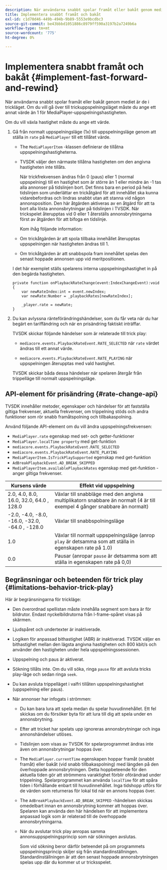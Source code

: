 ```yaml
---
description: När användarna snabbt spolar framåt eller bakåt genom mediet är de i trickläget. Om du vill gå över till trickuppspelningsläget måste du ange ett annat värde än 1 för MediaPlayer-uppspelningshastigheten.
title: Implementera snabbt framåt och bakåt
exl-id: c1d70d46-449b-494b-9b89-5553e9bcdbc3
source-git-commit: be43bbbd1051886c8979ff590a3197b2a7249b6a
workflow-type: tm+mt
source-wordcount: '775'
ht-degree: 0%

---
```


# Implementera snabbt framåt och bakåt {#implement-fast-forward-and-rewind}

När användarna snabbt spolar framåt eller bakåt genom mediet är de i trickläget. Om du vill gå över till trickuppspelningsläget måste du ange ett annat värde än 1 för MediaPlayer-uppspelningshastigheten.

Om du vill växla hastighet måste du ange ett värde.

1. Gå från normalt uppspelningsläge (1x) till uppspelningsläge genom att ställa in `rate` på `MediaPlayer` till ett tillåtet värde.

   * The `MediaPlayerItem` -klassen definierar de tillåtna uppspelningshastigheterna.
   * TVSDK väljer den närmaste tillåtna hastigheten om den angivna hastigheten inte tillåts.

      När trickfrekvensen ändras från 0 (paus) eller 1 (normal uppspelning) till en hastighet som är större än 1 eller mindre än -1 tas alla annonser på tidslinjen bort. Det finns bara en period på hela tidslinjen som underlättar en trickåtgärd för att innehållet ska kunna vidarebefordras och lindras snabbt utan att stanna vid någon annonsposition. Den här åtgärden aktiveras av en åtgärd för att ta bort alla lösta annonsbrytningar på tidslinjen i TVSDK. När trickspelet återupptas vid 0 eller 1 återställs annonsbrytningarna först av åtgärden för att bifoga en tidslinje.

      Kom ihåg följande information:

   * Om trickåtgärden är att spola tillbaka innehållet återupptas uppspelningen när hastigheten ändras till 1.
   * Om trickåtgärden är att snabbspola fram innehållet spelas den senast hoppade annonsen upp vid meritpositionen.

   I det här exemplet ställs spelarens interna uppspelningshastighet in på den begärda hastigheten.

   ```
   private function onPlaybackRateChange(event:IndexChangeEvent):void { 
       var newRateIndex:int = event.newIndex; 
       var newRate:Number = _playbackRates[newRateIndex]; 
   
       _player.rate = newRate; 
   } 
   ```

1. Du kan avlyssna ränteförändringshändelser, som du får veta när du har begärt en tariffändring och när en prisändring faktiskt inträffar.

   TVSDK skickar följande händelser som är relaterade till trick play:

   * `mediacore.events.PlaybackRateEvent.RATE_SELECTED` när `rate` värdet ändras till ett annat värde.

   * `mediacore.events.PlaybackRateEvent.RATE_PLAYING` när uppspelningen återupptas med vald hastighet.

   TVSDK skickar båda dessa händelser när spelaren återgår från trippelläge till normalt uppspelningsläge.

## API-element för prisändring {#rate-change-api}

TVSDK innehåller metoder, egenskaper och händelser för att fastställa giltiga frekvenser, aktuella frekvenser, om trippelning stöds och andra funktioner som rör snabb framåtspolning och tillbakaspolning.

Använd följande API-element om du vill ändra uppspelningsfrekvensen:

* `MediaPlayer.rate` egenskap med set- och getter-funktioner
* `MediaPlayer.localTime property` med get-funktion
* `mediacore.events.PlaybackRateEvent.RATE_SELECTED`
* `mediacore.events.PlaybackRateEvent.RATE_PLAYING`
* `MediaPlayerItem.IsTrickPlaySupported` egenskap med get-funktion
* `AdBreakPlaybackEvent.AD_BREAK_SKIPPED`
* `MediaPlayerItem.availablePlaybackRates` egenskap med get-funktion - anger giltiga frekvenser.

| Kursens värde | Effekt vid uppspelning |
|---|---|
| 2.0, 4.0, 8.0, 16.0, 32.0, 64.0  , 128.0 | Växlar till snabbläge med den angivna multiplikatorn snabbare än normalt (4 är till exempel 4 gånger snabbare än normalt) |
| -2.0, -4.0, -8.0, -16.0, -32.0, -64.0  , -128.0 | Växlar till snabbspolningsläge |
| 1.0 | Växlar till normalt uppspelningsläge (anrop `play` är detsamma som att ställa in egenskapen rate på 1.0) |
| 0.0 | Pausar (anropar `pause` är detsamma som att ställa in egenskapen rate på 0,0) |

## Begränsningar och beteenden för trick play {#limitations-behavior-trick-play}

Här är begränsningarna för trickläge:

* Den överordnad spellistan måste innehålla segment som bara är för bildrutor. Endast nyckelbildrutorna från I-frame-spåret visas på skärmen.
* Ljudspåret och undertexter är inaktiverade.
* Logiken för anpassad bithastighet (ABR) är inaktiverad. TVSDK väljer en bithastighet mellan den lägsta angivna hastigheten och 800 kbit/s och använder den hastigheten under hela uppspelningssessionen.
* Uppspelning och paus är aktiverat.
* Sökning tillåts inte. Om du vill söka, ringa `pause` för att avsluta tricks play-läge och sedan ringa `seek`.

* Du kan avsluta trippelläget i valfri tillåten uppspelningshastighet (uppspelning eller paus).
* När annonser har infogats i strömmen:

   * Du kan bara lura att spela medan du spelar huvudinnehållet. Ett fel skickas om du försöker byta för att lura till dig att spela under en annonsbrytning.
   * Efter att tricket har spelats upp ignoreras annonsbrytningar och inga annonshändelser utlöses.
   * Tidslinjen som visas av TVSDK för spelarprogrammet ändras inte även om annonsbrytningar hoppas över.
   * The `MediaPlayer.currentTime` egenskapen hoppar framåt (snabbt framåt) eller bakåt (vid snabb tillbakaspolning) med längden på den överhoppade annonsbrytningen. Detta hoppbeteende för den aktuella tiden gör att strömmens varaktighet förblir oförändrad under trippelning. Spelarprogrammet kan använda `localTime` för att spåra tiden i förhållande enbart till huvudinnehållet. Inga tidshopp utförs för de värden som returneras för lokal tid när en annons hoppas över.

   * The `AdBreakPlaybackEvent.AD_BREAK_SKIPPED` -händelsen skickas omedelbart innan en annonsbrytning kommer att hoppas över. Spelaren kan använda den här händelsen för att implementera anpassad logik som är relaterad till de överhoppade annonsbrytningarna.
   * När du avslutar trick play anropas samma annonsuppspelningsprincip som när sökningen avslutas.

      Som vid sökning beror därför beteendet på om programmets uppspelningsprincip skiljer sig från standardinställningen. Standardinställningen är att den senast hoppade annonsbrytningen spelas upp där du kommer ut ur tricksspelet.
